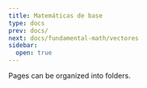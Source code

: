 ```yaml
---
title: Matemáticas de base
type: docs
prev: docs/
next: docs/fundamental-math/vectores
sidebar:
  open: true
---
```


Pages can be organized into folders.
